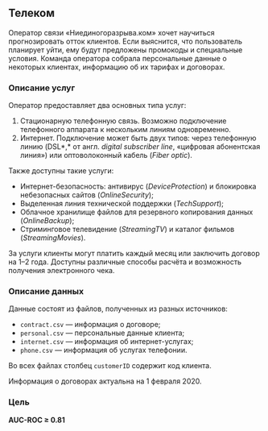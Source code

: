 
## Телеком

Оператор связи «Ниединогоразрыва.ком» хочет научиться прогнозировать отток клиентов. Если выяснится, что пользователь планирует уйти, ему будут предложены промокоды и специальные условия. Команда оператора собрала персональные данные о некоторых клиентах, информацию об их тарифах и договорах.

### Описание услуг

Оператор предоставляет два основных типа услуг: 

1. Стационарную телефонную связь. Возможно подключение телефонного аппарата к нескольким линиям одновременно.
2. Интернет. Подключение может быть двух типов: через телефонную линию (DSL*,* от англ. *digital subscriber line*, «цифровая абонентская линия») или оптоволоконный кабель (*Fiber optic*).  

Также доступны такие услуги:

- Интернет-безопасность: антивирус (*DeviceProtection*) и блокировка небезопасных сайтов (*OnlineSecurity*);
- Выделенная линия технической поддержки (*TechSupport*);
- Облачное хранилище файлов для резервного копирования данных (*OnlineBackup*);
- Стриминговое телевидение (*StreamingTV*) и каталог фильмов (*StreamingMovies*).

За услуги клиенты могут платить каждый месяц или заключить договор на 1–2 года. Доступны различные способы расчёта и возможность получения электронного чека.

### Описание данных

Данные состоят из файлов, полученных из разных источников:

- `contract.csv` — информация о договоре;
- `personal.csv` — персональные данные клиента;
- `internet.csv` — информация об интернет-услугах;
- `phone.csv` — информация об услугах телефонии.

Во всех файлах столбец `customerID` содержит код клиента.

Информация о договорах актуальна на 1 февраля 2020.

### Цель 
**AUC-ROC ≥ 0.81**
